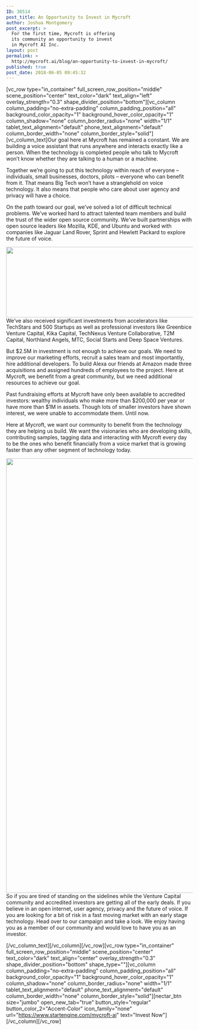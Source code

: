 ```yaml
---
ID: 38514
post_title: An Opportunity to Invest in Mycroft
author: Joshua Montgomery
post_excerpt: >
  For the first time, Mycroft is offering
  its community an opportunity to invest
  in Mycroft AI Inc.
layout: post
permalink: >
  http://mycroft.ai/blog/an-opportunity-to-invest-in-mycroft/
published: true
post_date: 2018-06-05 09:45:32
---
```

[vc_row type="in_container" full_screen_row_position="middle" scene_position="center" text_color="dark" text_align="left" overlay_strength="0.3" shape_divider_position="bottom"][vc_column column_padding="no-extra-padding" column_padding_position="all" background_color_opacity="1" background_hover_color_opacity="1" column_shadow="none" column_border_radius="none" width="1/1" tablet_text_alignment="default" phone_text_alignment="default" column_border_width="none" column_border_style="solid"][vc_column_text]<span style="font-weight: 400;">Our goal here at Mycroft has remained a constant. We are building a voice assistant that runs anywhere and interacts exactly like a person. When the technology is completed people who talk to Mycroft won’t know whether they are talking to a human or a machine.</span>

<span style="font-weight: 400;">Together we’re going to put this technology within reach of everyone – individuals, small businesses, doctors, pilots – everyone who can benefit from it. That means Big Tech won’t have a stranglehold on voice technology. It also means that people who care about user agency and privacy will have a choice.</span>

<span style="font-weight: 400;">On the path toward our goal, we’ve solved a lot of difficult technical problems. We’ve worked hard to attract talented team members and build the trust of the wider open source community. We’ve built partnerships with open source leaders like Mozilla, KDE, and Ubuntu and worked with companies like Jaguar Land Rover, Sprint and Hewlett Packard to explore the future of voice.</span>

<span style="font-weight: 400;"><img class="aligncenter wp-image-38603 size-full" src="https://mycroft.ai/wp-content/uploads/2018/06/partner-logos-1.svg" alt="" width="1200" height="190" />We’ve also received significant investments from accelerators like TechStars and 500 Startups as well as professional investors like Greenbice Venture Capital, Kika Capital, TechNexus Venture Collaborative, T2M Capital, Northland Angels, MTC, Social Starts and Deep Space Ventures.</span>

<span style="font-weight: 400;"><img class="aligncenter size-full wp-image-38601" src="https://mycroft.ai/wp-content/uploads/2018/06/logos-INVESTORS.svg" alt="" />But $2.5M in investment is not enough to achieve our goals. We need to improve our marketing efforts, recruit a sales team and most importantly, hire additional developers. To build Alexa our friends at Amazon made three acquisitions and assigned hundreds of employees to the project. Here at Mycroft, we benefit from a great community, but we need additional resources to achieve our goal.</span>

<span style="font-weight: 400;">Past fundraising efforts at Mycroft have only been available to accredited investors: wealthy individuals who make more than $200,000 per year or have more than $1M in assets. Though lots of smaller investors have shown interest, we were unable to accommodate them. Until now.</span>

<span style="font-weight: 400;">Here at Mycroft, we want our community to benefit from the technology they are helping us build. We want the visionaries who are developing skills, contributing samples, tagging data and interacting with Mycroft every day to be the ones who benefit financially from a voice market that is growing faster than any other segment of technology today.</span>

<span style="font-weight: 400;"><img class="aligncenter size-full wp-image-38539" src="https://mycroft.ai/wp-content/uploads/2018/06/market-chart.001.png" alt="" width="1920" height="1170" />So if you are tired of standing on the sidelines while the Venture Capital community and accredited investors are getting all of the early deals. If you believe in an open internet, user agency, privacy and the future of voice. If you are looking for a bit of risk in a fast moving market with an early stage technology. Head over to our campaign and take a look. We enjoy having you as a member of our community and would love to have you as an investor.</span>

[/vc_column_text][/vc_column][/vc_row][vc_row type="in_container" full_screen_row_position="middle" scene_position="center" text_color="dark" text_align="center" overlay_strength="0.3" shape_divider_position="bottom" shape_type=""][vc_column column_padding="no-extra-padding" column_padding_position="all" background_color_opacity="1" background_hover_color_opacity="1" column_shadow="none" column_border_radius="none" width="1/1" tablet_text_alignment="default" phone_text_alignment="default" column_border_width="none" column_border_style="solid"][nectar_btn size="jumbo" open_new_tab="true" button_style="regular" button_color_2="Accent-Color" icon_family="none" url="https://www.startengine.com/mycroft-ai" text="Invest Now"][/vc_column][/vc_row]